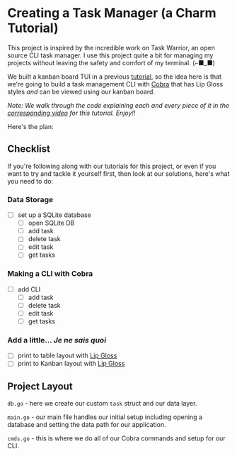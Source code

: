 # Creating a Task Manager (a Charm Tutorial)

This project is inspired by the incredible work on Task Warrior, an open source
CLI task manager. I use this project quite a bit for managing my projects
without leaving the safety and comfort of my terminal. (⌐■_■)

We built a kanban board TUI in a previous [tutorial][kanban-video], so the
idea here is that we're going to build a task management CLI with [Cobra][cobra] that has Lip Gloss
styles *and* can be viewed using our kanban board.

*Note: We walk through the code explaining each and every piece of it in the
[corresponding video](https://youtu.be/yiFhQGJeRJk) for this tutorial. Enjoy!!*

Here's the plan:

## Checklist

If you're following along with our tutorials for this project, or even if you
want to try and tackle it yourself first, then look at our solutions, here's
what you need to do:

### Data Storage
- [ ] set up a SQLite database
    - [ ] open SQLite DB
    - [ ] add task
    - [ ] delete task
    - [ ] edit task
    - [ ] get tasks

### Making a CLI with Cobra
- [ ] add CLI
    - [ ] add task
    - [ ] delete task
    - [ ] edit task
    - [ ] get tasks

### Add a little... *Je ne sais quoi*
- [ ] print to table layout with [Lip Gloss][lipgloss]
- [ ] print to Kanban layout with [Lip Gloss][lipgloss]

## Project Layout

`db.go` - here we create our custom `task` struct and our data layer.

`main.go` - our main file handles our initial setup including opening a
database and setting the data path for our application.

`cmds.go` - this is where we do all of our Cobra commands and setup for our
CLI.

[lipgloss]: https://github.com/charmbracelet/lipgloss
[charm]: https://github.com/charmbracelet/charm
[cobra]: https://github.com/spf13/cobra
[kanban-video]: https://www.youtube.com/watch?v=ZA93qgdLUzM&list=PLLLtqOZfy0pcFoSIeGXO-SOaP9qLqd_H6